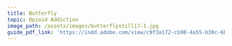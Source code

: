 ```yaml
---
title: Butterfly
topic: Opioid Addiction
image_path: /assets/images/butterflystill17-1.jpg
guide_pdf_link: 'https://indd.adobe.com/view/c9f3a172-cb98-4a55-b30c-6b84060106ea'
---
```



